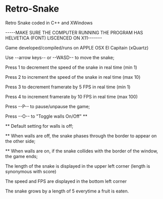 # Retro-Snake
Retro Snake coded in C++ and XWindows


-----MAKE SURE THE COMPUTER RUNNING THE PROGRAM HAS HELVETICA (FONT) LISCENCED ON X11-------

Game developed/compiled/runs on APPLE OSX El Capitain (xQuartz) 

Use --arrow keys-- or --WASD-- to move the snake;

Press 1 to decrement the speed of the snake in real time (min 1)

Press 2 to increment the speed of the snake in real time (max 10)

Press 3 to decrement framerate by 5 FPS in real time (min 1)

Press 4 to increment framerate by 10 FPS in real time (max 100)


Press --P-- to pause/unpause the game;

Press --O-- to "Toggle walls On/Off" **

** Default setting for walls is off;

** When walls are off, the snake phases through the border to appear on the other side;

** When walls are on, if the snake collides with the border of the window, the game ends;



The length of the snake is displayed in the upper left corner (length is synonymous with score)

The speed and FPS are displayed in the bottom left corner

The snake grows by a length of 5 everytime a fruit is eaten.
